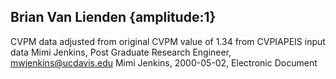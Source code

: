 ## Brian Van Lienden {amplitude:1} 
CVPM data adjusted from original CVPM value of 1.34 from CVPIAPEIS input data
Mimi Jenkins, Post Graduate Research Engineer, mwjenkins@ucdavis.edu
Mimi Jenkins, 2000-05-02, Electronic Document
